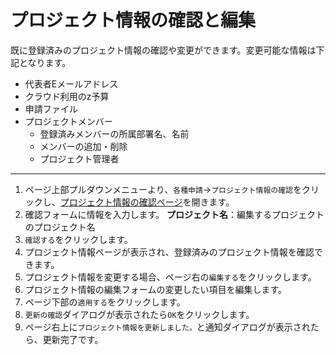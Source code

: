 # プロジェクト情報の確認と編集

既に登録済みのプロジェクト情報の確認や変更ができます。変更可能な情報は下記となります。
- 代表者Eメールアドレス
- クラウド利用のz予算
- 申請ファイル
- プロジェクトメンバー
  - 登録済みメンバーの所属部署名、名前
  - メンバーの追加・削除
  - プロジェクト管理者
---
1. ページ上部プルダウンメニューより、`各種申請`→`プロジェクト情報の確認`をクリックし、[プロジェクト情報の確認ページ](/request/get-project.html)を開きます。
2. 確認フォームに情報を入力します。
  **プロジェクト名**：編集するプロジェクトのプロジェクト名
3. `確認する`をクリックします。
4. プロジェクト情報ページが表示され、登録済みのプロジェクト情報を確認できます。
5. プロジェクト情報を変更する場合、ページ右の`編集する`をクリックします。
6. プロジェクト情報の編集フォームの変更したい項目を編集します。
7. ページ下部の`適用する`をクリックします。
8. `更新の確認`ダイアログが表示されたら`OK`をクリックします。
9. ページ右上に`プロジェクト情報を更新しました。`と通知ダイアログが表示されたら、更新完了です。